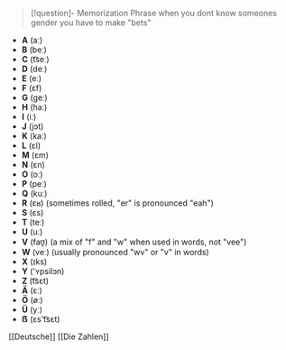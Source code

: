 > [!question]- Memorization Phrase
> when you dont know someones gender you have to make "bets"

* **A** (aː) 
* **B** (beː)
* **C** (t͡seː)
* **D** (deː)
* **E** (eː)
* **F** (ɛf)
* **G** (ɡeː)
* **H** (haː)
* **I** (iː)
* **J** (jɔt)
* **K** (kaː)
* **L** (ɛl)
* **M** (ɛm)
* **N** (ɛn)
* **O** (oː)
* **P** (peː)
* **Q** (kuː)
* **R** (ɛʁ)   (sometimes rolled, "er" is pronounced "eah")
* **S** (ɛs)
* **T** (teː)
* **U** (uː)
* **V** (faʊ̯)   (a mix of "f" and "w" when used in words, not "vee")
* **W** (veː)   (usually pronounced "wv" or "v" in words)
* **X** (ɪks)
* **Y** ('ʏpsilɔn)
* **Z** (t͡sɛt)
* **Ä** (ɛː)
* **Ö** (øː)
* **Ü** (yː)
* **ẞ** (ɛs't͡sɛt)



[[Deutsche]]
[[Die Zahlen]]
